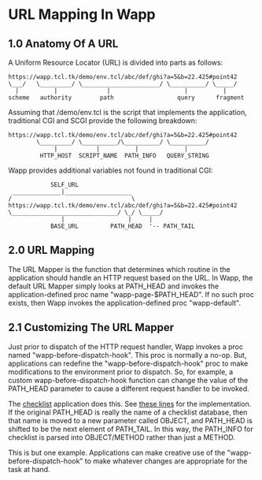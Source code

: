 URL Mapping In Wapp
===================

1.0 Anatomy Of A URL
--------------------

A Uniform Resource Locator (URL) is divided into parts as follows:

>
    https://wapp.tcl.tk/demo/env.tcl/abc/def/ghi?a=5&b=22.425#point42
    \___/   \_________/ \______________________/ \__________/ \_____/
      |          |              |                     |          |
    scheme   authority        path                  query      fragment


Assuming that /demo/env.tcl is the script that implements the application,
traditional CGI and SCGI provide the following breakdown:

>
    https://wapp.tcl.tk/demo/env.tcl/abc/def/ghi?a=5&b=22.425#point42
            \_________/ \__________/\__________/ \__________/
                 |           |          |             |
             HTTP_HOST  SCRIPT_NAME  PATH_INFO   QUERY_STRING

Wapp provides additional variables not found in traditional CGI:

>
                SELF_URL
     ______________|___________________
    /                                  \
    https://wapp.tcl.tk/demo/env.tcl/abc/def/ghi?a=5&b=22.425#point42
    \______________________________/ \_/ \_____/
                   |                  |     |
                BASE_URL         PATH_HEAD  '-- PATH_TAIL     


2.0 URL Mapping
---------------

The URL Mapper is the function that determines which routine in the
application should handle an HTTP request based on the URL.  In Wapp,
the default URL Mapper simply looks at PATH\_HEAD and invokes the
application-defined proc name "wapp-page-$PATH\_HEAD".  If no such
proc exists, then Wapp invokes the application-defined proc "wapp-default".

2.1 Customizing The URL Mapper
------------------------------

Just prior to dispatch of the HTTP request handler, Wapp invokes a
proc named "wapp-before-dispatch-hook".  This proc is normally a no-op.
But, applications can redefine the "wapp-before-dispatch-hook" proc to
make modifications to the environment prior to dispatch.  So, for example,
a custom wapp-before-dispatch-hook function can change the value of
the PATH\_HEAD parameter to cause a different request handler to be invoked.

The [checklist](https://sqlite.org/checklistapp) application does this.
See [these lines](https://sqlite.org/checklistapp/artifact/8f94882fa0?ln=715-744)
for the implementation.  If the original PATH\_HEAD is really the name of
a checklist database, then that name is moved to a new parameter called
OBJECT, and PATH\_HEAD is shifted to be the next element of PATH\_TAIL.
In this way, the PATH\_INFO for checklist is parsed into OBJECT/METHOD
rather than just a METHOD.

This is but one example.  Applications can make creative use of
the "wapp-before-dispatch-hook" to make whatever changes are appropriate
for the task at hand.
